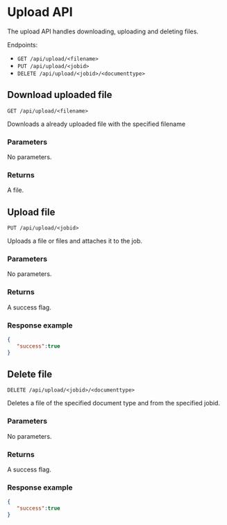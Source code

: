 # Upload API
The upload API handles downloading, uploading and deleting files.

Endpoints:
- `GET /api/upload/<filename>`
- `PUT /api/upload/<jobid>`
- `DELETE /api/upload/<jobid>/<documenttype>`

## Download uploaded file
`GET /api/upload/<filename>`

Downloads a already uploaded file with the specified filename

### Parameters
No parameters.

### Returns
A file.

## Upload file
`PUT /api/upload/<jobid>`

Uploads a file or files and attaches it to the job.

### Parameters
No parameters.

### Returns
A success flag.

### Response example
```json
{
   "success":true
}
```

## Delete file
`DELETE /api/upload/<jobid>/<documenttype>`

Deletes a file of the specified document type and from the specified jobid.

### Parameters
No parameters.

### Returns
A success flag.

### Response example
```json
{
   "success":true
}
```
